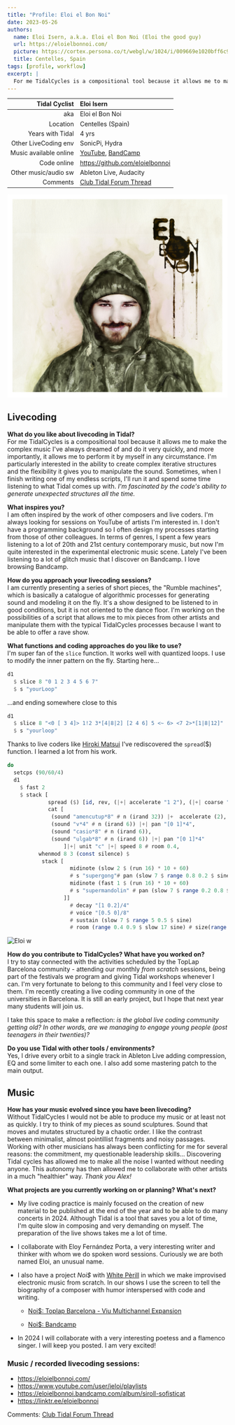 ```yaml
---
title: "Profile: Eloi el Bon Noi"
date: 2023-05-26
authors:
  name: Eloi Isern, a.k.a. Eloi el Bon Noi (Eloi the good guy)
  url: https://eloielbonnoi.com/
  picture: https://cortex.persona.co/t/webgl/w/1024/i/009669e1020bff6c92af57833b7e7a18be02b9bf8788a71f4a4c3a32c31bf3f6/EloiPortadaWeb.jpg
  title: Centelles, Spain
tags: [profile, workflow]
excerpt: |
  For me TidalCycles is a compositional tool because it allows me to make the complex music I've always dreamed of and do it very quickly, and more importantly, it allows me to perform it by myself in any circumstance. I'm particularly interested in the ability to create complex iterative structures and the flexibility it gives you to manipulate the sound. Sometimes, when I finish writing one of my endless scripts, I'll run it and spend some time listening to what Tidal comes up with. *I'm fascinated by the code's ability to generate unexpected structures all the time.*
---
```


| Tidal Cyclist  | Eloi Isern |
| --------:    | :---------- |
| aka          | Eloi el Bon Noi |
| Location     | Centelles (Spain) |
| Years with Tidal | 4 yrs |
| Other LiveCoding env | SonicPi, Hydra |
| Music available online | [YouTube](https://www.youtube.com/user/ieloi/playlists), [BandCamp](https://eloielbonnoi.bandcamp.com/music) |
| Code online  | https://github.com/eloielbonnoi |
| Other music/audio sw | Ableton Live, Audacity |
| Comments | [Club Tidal Forum Thread](https://club.tidalcycles.org/t/blog-profile-eloi-el-bon-noi/4716)|

![Eloi with logo](./assets/eloi_09.jpg)

## Livecoding  

**What do you like about livecoding in Tidal?**  
For me TidalCycles is a compositional tool because it allows me to make the complex music I've always dreamed of and do it very quickly, and more importantly, it allows me to perform it by myself in any circumstance.
I'm particularly interested in the ability to create complex iterative structures and the flexibility it gives you to manipulate the sound. Sometimes, when I finish writing one of my endless scripts, I'll run it and spend some time listening to what Tidal comes up with. *I'm fascinated by the code's ability to generate unexpected structures all the time.*

**What inspires you?**   
I am often inspired by the work of other composers and live coders. I'm always looking for sessions on YouTube of artists I'm interested in. I don't have a programming background so I often design my processes starting from those of other colleagues. In terms of genres, I spent a few years listening to a lot of 20th and 21st century contemporary music, but now I'm quite interested in the experimental electronic music scene. Lately I've been listening to a lot of glitch music that I discover on Bandcamp. I love browsing Bandcamp.

**How do you approach your livecoding sessions?**  
I am currently presenting a series of short pieces, the "Rumble machines", which is basically a catalogue of algorithmic processes for generating sound and modeling it on the fly. It's a show designed to be listened to in good conditions, but it is not oriented to the dance floor. I'm working on the possibilities of a script that allows me to mix pieces from other artists and manipulate them with the typical TidalCycles processes because I want to be able to offer a rave show.

**What functions and coding approaches do you like to use?**  
I'm super fan of the `slice` function. It works well with quantized loops. I use to modify the inner pattern on the fly. Starting here...

```haskell
d1
  $ slice 8 "0 1 2 3 4 5 6 7"
  $ s "yourLoop"

```
...and ending somewhere close to this

```haskell
d1
  $ slice 8 "<0 [ 3 4]> 1!2 3*[4|8|2] [2 4 6] 5 <~ 6> <7 2>*[1|8|12]"
  $ s "yourloop"

```

Thanks to live coders like [Hiroki Matsui](https://www.youtube.com/@hirokimtplc/videos) I've rediscovered the `spread`($) function. I learned a lot from his work.

```haskell
do
  setcps (90/60/4)  
  d1
    $ fast 2
    $ stack [
             spread ($) [id, rev, (|+| accelerate "1 2"), (|+| coarse "16 32 24"), chop 16, stut 4 0.25 0.05 ] $
             cat [
              (sound "amencutup*8" # n (irand 32)) |+  accelerate (2),
              (sound "v*4" # n (irand 6)) |+| pan "[0 1]*4",
              (sound "casio*8" # n (irand 6)),
              (sound "ulgab*8" # n (irand 6)) |+| pan "[0 1]*4"
                  ]|+| unit "c" |+| speed 8 # room 0.4,
          whenmod 8 3 (const silence) $
           stack [
                    midinote (slow 2 $ (run 16) * 10 + 60)
                    # s "supergong"# pan (slow 7 $ range 0.8 0.2 $ sine) ,
                    midinote (fast 1 $ (run 16) * 10 + 60)
                    # s "supermandolin" # pan (slow 7 $ range 0.2 0.8 $ sine)
                  ]]
                    # decay "[1 0.2]/4"
                    # voice "[0.5 0]/8"
                    # sustain (slow 7 $ range 5 0.5 $ sine)
                    # room (range 0.4 0.9 $ slow 17 sine) # size(range 0.3 0.6 $ slow 17 sine)

````

![Eloi w](./assets/eloi_02a.jpg)

**How do you contribute to TidalCycles? What have you worked on?**  
I try to stay connected with the activities scheduled by the TopLap Barcelona community - attending our monthly *from scratch* sessions, being part of the festivals we program and giving Tidal workshops whenever I can. I'm very fortunate to belong to this community and I feel very close to them. I'm recently creating a live coding community in one of the universities in Barcelona. It is still an early project, but I hope that next year many students will join us.

I take this space to make a reflection: *is the global live coding community getting old? In other words, are we managing to engage young people (post teenagers in their twenties)?*

**Do you use Tidal with other tools / environments?**  
Yes, I drive every orbit to a single track in Ableton Live adding compression, EQ and some limiter to each one. I also add some mastering patch to the main output.

## Music  

**How has your music evolved since you have been livecoding?**  
Without TidalCycles I would not be able to produce my music or at least not as quickly. I try to think of my pieces as sound sculptures. Sound that moves and mutates structured by a chaotic order. I like the contrast between minimalist, almost pointillist fragments and noisy passages.
Working with other musicians has always been conflicting for me for several reasons: the commitment, my questionable leadership skills... Discovering Tidal cycles has allowed me to make all the noise I wanted without needing anyone. This autonomy has then allowed me to collaborate with other artists in a much "healthier" way. *Thank you Alex!*

**What projects are you currently working on or planning? What's next?**   
- My live coding practice is mainly focused on the creation of new material to be published at the end of the year and to be able to do many concerts in 2024. Although Tidal is a tool that saves you a lot of time, I'm quite slow in composing and very demanding on myself. The preparation of the live shows takes me a lot of time.
- I collaborate with Eloy Fernández Porta, a very interesting writer and thinker with whom we do spoken word sessions. Curiously we are both named Eloi, an unusual name.
- I also have a project *Noi$* with [White Pèrill](https://whiteperill.bandcamp.com/) in which we make improvised electronic music from scratch. In our shows I use the screen to tell the biography of a composer with humor interspersed with code and writing.

    - [Noi$: Toplap Barcelona - Viu Multichannel Expansion](https://www.youtube.com/watch?v=jwX3TpOaodo&list=PLPpU9K6Wgm8tmhWsAwBRPr2rIy3xtKKeN&index=6&ab_channel=TOPLAP_BARCELONA)

    - [Noi$: Bandcamp](https://elsnois.bandcamp.com/music)

- In 2024 I will collaborate with a very interesting poetess and a flamenco singer. I will keep you posted. I am very excited!

### Music / recorded livecoding sessions:
- https://eloielbonnoi.com/
- https://www.youtube.com/user/ieloi/playlists
- https://eloielbonnoi.bandcamp.com/album/siroll-sofisticat
- https://linktr.ee/eloielbonnoi

Comments: [Club Tidal Forum Thread](https://club.tidalcycles.org/t/blog-profile-eloi-el-bon-noi/4716)  
